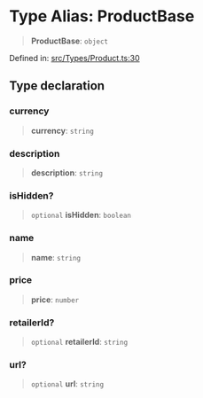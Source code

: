 # Type Alias: ProductBase

> **ProductBase**: `object`

Defined in: [src/Types/Product.ts:30](https://github.com/Fokusdotid/Baileys/blob/4c54e9ae0a9f37422d51e97c3454891bf06f36e1/src/Types/Product.ts#L30)

## Type declaration

### currency

> **currency**: `string`

### description

> **description**: `string`

### isHidden?

> `optional` **isHidden**: `boolean`

### name

> **name**: `string`

### price

> **price**: `number`

### retailerId?

> `optional` **retailerId**: `string`

### url?

> `optional` **url**: `string`
